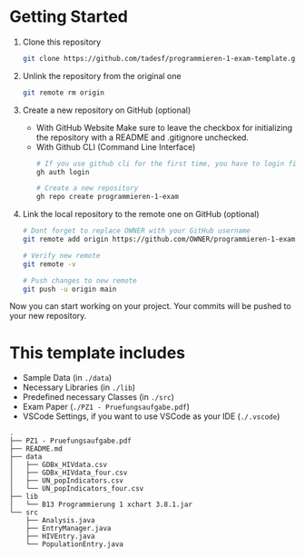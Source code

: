 # Getting Started

1. Clone this repository
    ```bash
    git clone https://github.com/tadesf/programmieren-1-exam-template.git
    ```

2. Unlink the repository from the original one
    ```bash
    git remote rm origin
    ```

3. Create a new repository on GitHub (optional)
    - With GitHub Website
        Make sure to leave the checkbox for initializing the repository with a README and .gitignore unchecked.
    - With Github CLI (Command Line Interface)
        ```bash
        # If you use github cli for the first time, you have to login first
        gh auth login

        # Create a new repository
        gh repo create programmieren-1-exam
        ```

4. Link the local repository to the remote one on GitHub (optional)
    ```bash
    # Dont forget to replace OWNER with your GitHub username
    git remote add origin https://github.com/OWNER/programmieren-1-exam.git

    # Verify new remote
    git remote -v

    # Push changes to new remote
    git push -u origin main
    ```

Now you can start working on your project. Your commits will be pushed to your new repository.

# This template includes
- Sample Data (in `./data`)
- Necessary Libraries (in `./lib`)
- Predefined necessary Classes (in `./src`)
- Exam Paper (`./PZ1 - Pruefungsaufgabe.pdf`)
- VSCode Settings, if you want to use VSCode as your IDE (`./.vscode`)

```
.
├── PZ1 - Pruefungsaufgabe.pdf
├── README.md
├── data
│   ├── GDBx_HIVdata.csv
│   ├── GDBx_HIVdata_four.csv
│   ├── UN_popIndicators.csv
│   └── UN_popIndicators_four.csv
├── lib
│   └── B13 Programmierung 1 xchart 3.8.1.jar
└── src
    ├── Analysis.java
    ├── EntryManager.java
    ├── HIVEntry.java
    └── PopulationEntry.java
```